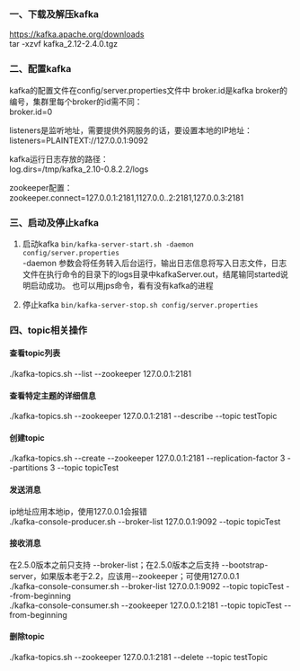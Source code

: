 ### 一、下载及解压kafka  
https://kafka.apache.org/downloads  
tar -xzvf kafka_2.12-2.4.0.tgz  


### 二、配置kafka
kafka的配置文件在config/server.properties文件中
broker.id是kafka broker的编号，集群里每个broker的id需不同：  
broker.id=0

listeners是监听地址，需要提供外网服务的话，要设置本地的IP地址：
listeners=PLAINTEXT://127.0.0.1:9092

kafka运行日志存放的路径：  
log.dirs=/tmp/kafka_2.10-0.8.2.2/logs

zookeeper配置：  
zookeeper.connect=127.0.0.1:2181,1127.0.0..2:2181,127.0.0.3:2181


### 三、启动及停止kafka
1. 启动kafka
``` bin/kafka-server-start.sh -daemon config/server.properties ```  
-daemon 参数会将任务转入后台运行，输出日志信息将写入日志文件，日志文件在执行命令的目录下的logs目录中kafkaServer.out，结尾输同started说明启动成功。
也可以用jps命令，看有没有kafka的进程

2. 停止kafka
``` bin/kafka-server-stop.sh config/server.properties ```

### 四、topic相关操作
#### 查看topic列表  
./kafka-topics.sh --list --zookeeper 127.0.0.1:2181  

#### 查看特定主题的详细信息  
./kafka-topics.sh --zookeeper 127.0.0.1:2181 --describe  --topic testTopic  

#### 创建topic  
./kafka-topics.sh --create --zookeeper 127.0.0.1:2181 --replication-factor 3 --partitions 3 --topic topicTest  

#### 发送消息  
ip地址应用本地ip，使用127.0.0.1会报错  
./kafka-console-producer.sh --broker-list 127.0.0.1:9092 --topic topicTest  

#### 接收消息  
在2.5.0版本之前只支持 --broker-list；在2.5.0版本之后支持 --bootstrap-server，如果版本老于2.2，应该用--zookeeper；可使用127.0.0.1  
./kafka-console-consumer.sh --broker-list 127.0.0.1:9092 --topic topicTest --from-beginning  
./kafka-console-consumer.sh --zookeeper 127.0.0.1:2181 --topic topicTest --from-beginning

#### 删除topic  
./kafka-topics.sh --zookeeper 127.0.0.1:2181 --delete  --topic testTopic